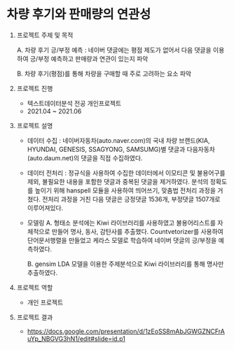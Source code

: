 # 차량 후기와 판매량의 연관성
1. 프로젝트 주제 및 목적
   
     A. 차량 후기 긍/부정 예측 : 네이버 댓글에는 평점 제도가 없어서 다음 댓글을 이용하여 긍/부정 예측하고 판매량과 연관이 있는지 파악
   
     B. 차량 후기(평점)를 통해 차량을 구매할 때 주로 고려하는 요소 파악

3. 프로젝트 진행
   - 텍스트데이터분석 전공 개인프로젝트
   - 2021.04 ~ 2021.06

4. 프로젝트 설명
 
     - 데이터 수집 : 네이버자동차(auto.naver.com)의 국내 차량 브랜드(KIA, HYUNDAI, GENESIS, SSAGYONG, SAMSUMG)별 댓글과
                    다음자동차(auto.daum.net)의 댓글을 직접 수집하였다.
       
     - 데이터 전처리 : 정규식을 사용하여 수집한 데이터에서 이모티콘 및 불용어구를 제외, 불필요한 내용을 포함한 댓글과
       중복된 댓글을 제거하였다. 분석의 정확도를 높이기 위해 hanspell 모듈을 사용하여 띄어쓰기, 맞춤법 전처리 과정을 거쳤다.
       전처리 과정을 거친 다음 댓글은 긍정댓글 1536개, 부정댓글 1507개로 이루어져있다.
       
     - 모델링
         A. 형태소 분석에는 Kiwi 라이브러리를 사용하였고 불용어리스트를 자체적으로 만들어 명사, 동사, 감탄사를 추출했다.
            Countvetorizer를 사용하여 단어문서행렬을 만들었고 케라스 모델로 학습하여 네이버 댓글의 긍/부정을 예측하였다.

         B. gensim LDA 모델을 이용한 주제분석으로 Kiwi 라이브러리를 통해 명사만 추출하였다.
       

     
5. 프로젝트 역할
    - 개인 프로젝트

6. 프로젝트 결과

   - https://docs.google.com/presentation/d/1zEoSS8mAbJGWGZNCFrAuYp_NBGVG3hN1/edit#slide=id.p1
     

   
